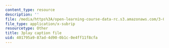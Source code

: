 ```yaml
---
content_type: resource
description: ''
file: /media/https%3A/open-learning-course-data-rc.s3.amazonaws.com/3-021j-introduction-to-modeling-and-simulation-spring-2012/401795a987ad4d900b1c0e4ff11f8cfa_d3ChB1tDMyI.srt
file_type: application/x-subrip
resourcetype: Other
title: 3play caption file
uid: 401795a9-87ad-4d90-0b1c-0e4ff11f8cfa
---
```

